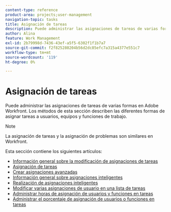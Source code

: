 ```yaml
---
content-type: reference
product-area: projects;user-management
navigation-topic: tasks
title: Asignación de tareas
description: Puede administrar las asignaciones de tareas de varias formas en Adobe Workfront. Los métodos de esta sección describen las diferentes formas de asignar tareas a usuarios, equipos y funciones de trabajo.
author: Alina
feature: Work Management
exl-id: 2b79998d-7436-43ef-a5f5-6302f1f1b7a7
source-git-commit: f2f825280204b56d2dc85efc7a315a4377e551c7
workflow-type: tm+mt
source-wordcount: '119'
ht-degree: 0%

---
```


# Asignación de tareas

Puede administrar las asignaciones de tareas de varias formas en Adobe Workfront. Los métodos de esta sección describen las diferentes formas de asignar tareas a usuarios, equipos y funciones de trabajo.

>[!NOTE]
>
>La asignación de tareas y la asignación de problemas son similares en Workfront.

Esta sección contiene los siguientes artículos:

* [Información general sobre la modificación de asignaciones de tareas](../../../manage-work/tasks/assign-tasks/modify-task-assignments-overview.md)
* [Asignación de tareas](../../../manage-work/tasks/assign-tasks/assign-tasks.md)
* [Crear asignaciones avanzadas](../../../manage-work/tasks/assign-tasks/create-advanced-assignments.md)
* [Información general sobre asignaciones inteligentes](../../../manage-work/tasks/assign-tasks/smart-assignments.md)
* [Realización de asignaciones inteligentes](../../../manage-work/tasks/assign-tasks/make-smart-assignments.md)
* [Modificar varias asignaciones de usuario en una lista de tareas](../../../manage-work/tasks/assign-tasks/modify-multiple-assignments-in-task-list.md)
* [Administrar horas de asignación de usuarios y funciones en tareas](../../../manage-work/tasks/assign-tasks/manage-allocation-hours-on-tasks.md)
* [Administrar el porcentaje de asignación de usuarios o funciones en tareas](../../../manage-work/tasks/assign-tasks/manage-allocation-percentage-on-tasks.md)

